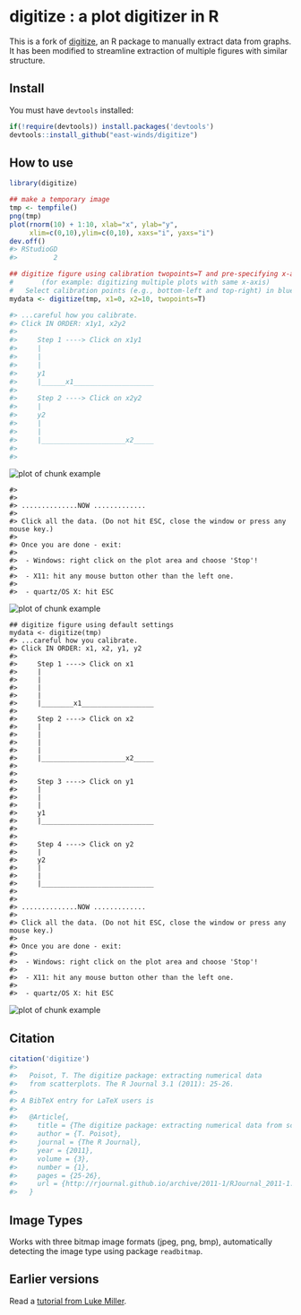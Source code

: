 <!-- README.md is generated from README.Rmd. Please edit that file and call `knitr::knit('README.Rmd')` within the top directory. -->


digitize : a plot digitizer in R
===============

This is a fork of [digitize](https://github.com/tpoisot/digitize), an R package to manually extract data from graphs. It has been modified to streamline extraction of multiple figures with similar structure.

## Install

You must have `devtools` installed:


```r
if(!require(devtools)) install.packages('devtools')
devtools::install_github("east-winds/digitize")
```


## How to use


```r
library(digitize)

## make a temporary image
tmp <- tempfile()
png(tmp)
plot(rnorm(10) + 1:10, xlab="x", ylab="y",
     xlim=c(0,10),ylim=c(0,10), xaxs="i", yaxs="i")
dev.off()
#> RStudioGD
#>         2

## digitize figure using calibration twopoints=T and pre-specifying x-axis
#		(for example: digitizing multiple plots with same x-axis)
#   Select calibration points (e.g., bottom-left and top-right) in blue:
mydata <- digitize(tmp, x1=0, x2=10, twopoints=T)

#> ...careful how you calibrate.
#> Click IN ORDER: x1y1, x2y2
#>
#>     Step 1 ----> Click on x1y1
#>     |
#>     |
#>     |
#>     y1
#>     |______x1____________________
#>      
#>     Step 2 ----> Click on x2y2
#>     |
#>     y2
#>     |
#>     |
#>     |_____________________x2_____
#>     
#>
```

![plot of chunk example](README-example-1.png)

```
#>
#>
#> ..............NOW .............
#>
#> Click all the data. (Do not hit ESC, close the window or press any mouse key.)
#>
#> Once you are done - exit:
#>
#>  - Windows: right click on the plot area and choose 'Stop'!
#>
#>  - X11: hit any mouse button other than the left one.
#>
#>  - quartz/OS X: hit ESC
```

![plot of chunk example](README-example-2.png)

```
## digitize figure using default settings
mydata <- digitize(tmp)
#> ...careful how you calibrate.
#> Click IN ORDER: x1, x2, y1, y2
#>
#>     Step 1 ----> Click on x1
#>     |
#>     |
#>     |
#>     |
#>     |________x1__________________
#>      
#>     Step 2 ----> Click on x2
#>     |
#>     |
#>     |
#>     |
#>     |_____________________x2_____
#>     
#>  
#>     Step 3 ----> Click on y1
#>     |
#>     |
#>     |
#>     y1
#>     |____________________________
#>     
#>  
#>     Step 4 ----> Click on y2
#>     |
#>     y2
#>     |
#>     |
#>     |____________________________
#>     
#>
#> ..............NOW .............
#>
#> Click all the data. (Do not hit ESC, close the window or press any mouse key.)
#>
#> Once you are done - exit:
#>
#>  - Windows: right click on the plot area and choose 'Stop'!
#>
#>  - X11: hit any mouse button other than the left one.
#>
#>  - quartz/OS X: hit ESC
```

![plot of chunk example](README-example-3.png)



## Citation


```r
citation('digitize')
#>
#>   Poisot, T. The digitize package: extracting numerical data
#>   from scatterplots. The R Journal 3.1 (2011): 25-26.
#>
#> A BibTeX entry for LaTeX users is
#>
#>   @Article{,
#>     title = {The digitize package: extracting numerical data from scatterplots},
#>     author = {T. Poisot},
#>     journal = {The R Journal},
#>     year = {2011},
#>     volume = {3},
#>     number = {1},
#>     pages = {25-26},
#>     url = {http://rjournal.github.io/archive/2011-1/RJournal_2011-1.pdf#page=25},
#>   }
```

## Image Types


Works with three bitmap image formats (jpeg, png, bmp), automatically detecting the image type using package `readbitmap`.

## Earlier versions

Read a [tutorial from Luke Miller](http://lukemiller.org/index.php/2011/06/digitizing-data-from-old-plots-using-digitize/).
